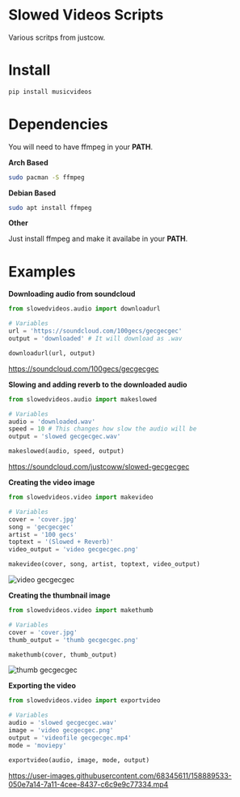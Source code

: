 # Slowed Videos Scripts

Various scritps from justcow.


# Install
```sh
pip install musicvideos
```


# Dependencies

You will need to have ffmpeg in your **PATH**.


**Arch Based**
```sh
sudo pacman -S ffmpeg
```
  
  
**Debian Based**
```sh
sudo apt install ffmpeg
```
  
  
**Other**

Just install ffmpeg and make it availabe in your **PATH**.


# Examples


**Downloading audio from soundcloud**
```python
from slowedvideos.audio import downloadurl

# Variables
url = 'https://soundcloud.com/100gecs/gecgecgec'
output = 'downloaded' # It will download as .wav 

downloadurl(url, output)
```
https://soundcloud.com/100gecs/gecgecgec


**Slowing and adding reverb to the downloaded audio**
```python
from slowedvideos.audio import makeslowed

# Variables
audio = 'downloaded.wav'
speed = 10 # This changes how slow the audio will be
output = 'slowed gecgecgec.wav'

makeslowed(audio, speed, output)
```
https://soundcloud.com/justcoww/slowed-gecgecgec


**Creating the video image**
```python
from slowedvideos.video import makevideo

# Variables
cover = 'cover.jpg'
song = 'gecgecgec'
artist = '100 gecs'
toptext = '(Slowed + Reverb)'
video_output = 'video gecgecgec.png'

makevideo(cover, song, artist, toptext, video_output)
```
![video gecgecgec](https://user-images.githubusercontent.com/68345611/158889345-75f4ec35-63e9-4c61-a307-f4332401f743.png)


**Creating the thumbnail image**
```python
from slowedvideos.video import makethumb

# Variables
cover = 'cover.jpg'
thumb_output = 'thumb gecgecgec.png'

makethumb(cover, thumb_output)
```
![thumb gecgecgec](https://user-images.githubusercontent.com/68345611/158889421-41a81372-a2af-453e-9075-99991964b8dd.png)


**Exporting the video**
```python
from slowedvideos.video import exportvideo

# Variables
audio = 'slowed gecgecgec.wav'
image = 'video gecgecgec.png'
output = 'videofile gecgecgec.mp4'
mode = 'moviepy'

exportvideo(audio, image, mode, output)
```
https://user-images.githubusercontent.com/68345611/158889533-050e7a14-7a11-4cee-8437-c6c9e9c77334.mp4
